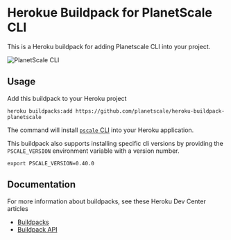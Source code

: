# Herokue Buildpack for PlanetScale CLI

This is a Heroku buildpack for adding Planetscale CLI into your project.

![PlanetScale CLI](https://user-images.githubusercontent.com/155044/118568235-66c8e380-b745-11eb-8124-5a72e17f7f7b.png)

## Usage

Add this buildpack to your Heroku project

```
heroku buildpacks:add https://github.com/planetscale/heroku-buildpack-planetscale
```

The command will install [`pscale` CLI](https://github.com/planetscale/heroku-buildpack-planetscale) into your Heroku application.

This buildpack also supports installing specific cli versions by providing the `PSCALE_VERSION` environment variable with a version number.

```
export PSCALE_VERSION=0.40.0
```

## Documentation

For more information about buildpacks, see these Heroku Dev Center articles

- [Buildpacks](https://devcenter.heroku.com/articles/buildpacks)
- [Buildpack API](https://devcenter.heroku.com/articles/buildpack-api)
